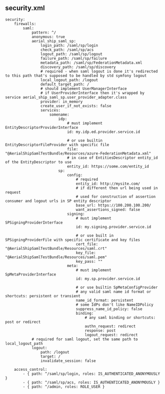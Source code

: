 security.xml
------------

    security:
        firewalls:
            saml:
                pattern: ^/
                anonymous: true
                aerial_ship_saml_sp:
                    login_path: /saml/sp/login
                    check_path: /saml/sp/acs
                    logout_path: /saml/sp/logout
                    failure_path: /saml/sp/failure
                    metadata_path: /saml/sp/FederationMetadata.xml
                    discovery_path: /saml/sp/discovery
                    # required - when saml logout is done it's redirected to this path that's supposed to be handled by std symfony logout
                    local_logout_path: /logout
                    default_target_path: /
                    # should implement UserManagerInterface
                    # if UserProviderInterface then it's wrapped by service aerial_ship_saml_sp.user_provider_adapter.class
                    provider: in_memory
                    create_user_if_not_exists: false
                    services:
                        somename:
                            idp:
                                # must implement EntityDescriptorProviderInterface
                                id: my.idp.ed.provider.service.id

                                # or use builtin EntityDescriptorFileProvider with specific file
                                file: "@AerialShipSamlTestBundle/Resources/azure-FederationMetadata.xml"
                                # in case of EntitiesDescriptor entity_id of the EntityDescriptor to use
                                entity_id: https://some.com/entity_id
                            sp:
                                config:
                                    # required
                                    entity_id: http://mysite.com/
                                    # if different then url being used in request
                                    # used for construction of assertion consumer and logout urls in SP entity descriptor
                                    base_url: https://100.200.100.200/
                                    want_assertions_signed: false
                                signing:
                                    # must implement SPSigningProviderInterface
                                    id: my.signing.provider.service.id

                                    # or use built in SPSigningProviderFile with specific certificate and key files
                                    cert_file: "@AerialShipSamlTestBundle/Resources/saml.crt"
                                    key_file: "@AerialShipSamlTestBundle/Resources/saml.pem"
                                    key_pass: ""
                                meta:
                                    # must implement SpMetaProviderInterface
                                    id: my.sp.provider.service.id

                                    # or use builtin SpMetaConfigProvider
                                    # any valid saml name id format or shortcuts: persistent or transient
                                    name_id_format: persistent
                                    # some IdPs don't like NameIDPolicy
                                    suppress_name_id_policy: false
                                    binding:
                                        # any saml binding or shortcuts: post or redirect
                                        authn_request: redirect
                                        response: post
                                        logout_request: redirect
                # required for saml logout, set the same path to local_logout_path
                logout:
                    path: /logout
                    target: /
                    invalidate_session: false

        access_control:
            - { path: ^/saml/sp/login, roles: IS_AUTHENTICATED_ANONYMOUSLY }
            - { path: ^/saml/sp/acs, roles: IS_AUTHENTICATED_ANONYMOUSLY }
            - { path: ^/admin, roles: ROLE_USER }
